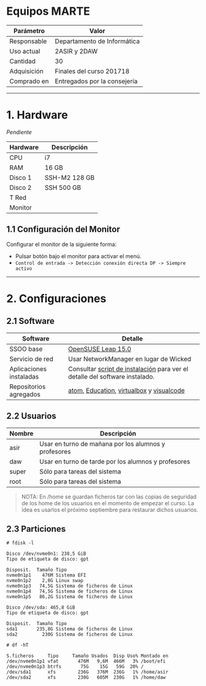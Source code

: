 
# Equipos MARTE

| Parámetro | Valor |
| --------- | ----- |
| Responsable | Departamento de Informática |
| Uso actual  | 2ASIR y 2DAW |
| Cantidad    | 30 |
| Adquisición | Finales del curso 201718 |
| Comprado en | Entregados por la consejería |

---

# 1. Hardware

_Pendiente_

| Hardware | Descripción   |
| -------- | ------------- |
| CPU      |            i7 |
| RAM      |         16 GB |
| Disco 1  | SSH-M2 128 GB |
| Disco 2  |    SSH 500 GB |
| T Red    |               |
| Monitor  |               |


## 1.1 Configuración del Monitor

Configurar el monitor de la siguiente forma:
* Pulsar botón bajo el monitor para activar el menú.
* `Control de entrada -> Detección conexión directa DP -> Siempre activo`

---

# 2. Configuraciones

## 2.1 Software

| Software        | Detalle                           |
| --------------- | --------------------------------- |
| SSOO base       | [OpenSUSE Leap 15.0](opensuse.md) |
| Servicio de red | Usar NetworkManager en lugar de Wicked |
| Aplicaciones instaladas | Consultar [script de instalación](./files/install.sh) para ver el detalle del software instalado. |
| Repositorios agregados | [atom](./files/atom.repo), [Education](./files/Education.repo), [virtualbox](./files/virtualbox.repo) y [visualcode](./files/visualcode.repo) |

## 2.2 Usuarios

| Nombre | Descripción |
| ------ | ----------- |
| asir   | Usar en turno de mañana por los alumnos y profesores |
| daw    | Usar en turno de tarde por los alumnos y profesores |
| super  | Sólo para tareas del sistema |
| root   | Sólo para tareas del sistema |

> NOTA: En /home se guardan ficheros tar con las copias de seguridad de los home de los usuarios en el momento de empezar el curso. La idea es usarlos el próximo septiembre para restaurar dichos usuarios.

## 2.3 Particiones

```
# fdisk -l

Disco /dev/nvme0n1: 238,5 GiB
Tipo de etiqueta de disco: gpt

Disposit.  Tamaño Tipo
nvme0n1p1    476M Sistema EFI
nvme0n1p2    2,8G Linux swap
nvme0n1p3   74,5G Sistema de ficheros de Linux
nvme0n1p4   74,5G Sistema de ficheros de Linux
nvme0n1p5   86,2G Sistema de ficheros de Linux

Disco /dev/sda: 465,8 GiB
Tipo de etiqueta de disco: gpt

Disposit.  Tamaño Tipo
sda1       235,8G Sistema de ficheros de Linux
sda2         230G Sistema de ficheros de Linux
```

```
# df -hT

S.ficheros     Tipo     Tamaño Usados  Disp Uso% Montado en
/dev/nvme0n1p1 vfat       476M   9,6M  466M   3% /boot/efi
/dev/nvme0n1p3 btrfs       75G    15G   59G  20% /
/dev/sda1      xfs        236G   376M  236G   1% /home/asir
/dev/sda2      xfs        230G   605M  230G   1% /home/daw
```
